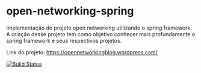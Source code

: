 # open-networking-spring

Implementação do projeto open networking utilizando o spring framework.<br/>
A criação desse projeto tem como objetivo conhecer mais profundamente o spring framework e seus respectivos projetos.

Link do projeto: https://opennetworkingblog.wordpress.com/

[![Build Status](https://travis-ci.org/joaoluizjoaquim/open-networking-spring.svg?branch=master)](https://travis-ci.org/joaoluizjoaquim/open-networking-spring)
